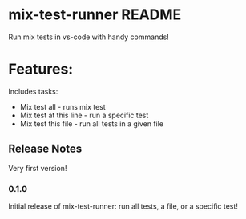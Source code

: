 # mix-test-runner README

Run mix tests in vs-code with handy commands!

# Features:

Includes tasks:
* Mix test all - runs mix test
* Mix test at this line - run a specific test
* Mix test this file - run all tests in a given file

## Release Notes

Very first version!

### 0.1.0

Initial release of mix-test-runner: run all tests, a file, or a specific test!
